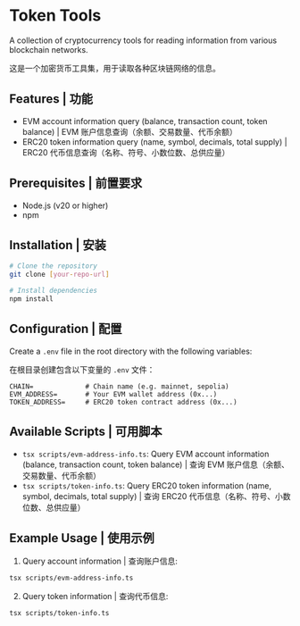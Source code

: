 # Token Tools

A collection of cryptocurrency tools for reading information from various blockchain networks.

这是一个加密货币工具集，用于读取各种区块链网络的信息。

## Features | 功能

- EVM account information query (balance, transaction count, token balance) | EVM 账户信息查询（余额、交易数量、代币余额）
- ERC20 token information query (name, symbol, decimals, total supply) | ERC20 代币信息查询（名称、符号、小数位数、总供应量）

## Prerequisites | 前置要求

- Node.js (v20 or higher)
- npm

## Installation | 安装

```bash
# Clone the repository
git clone [your-repo-url]

# Install dependencies
npm install
```

## Configuration | 配置

Create a `.env` file in the root directory with the following variables:

在根目录创建包含以下变量的 `.env` 文件：

```
CHAIN=             # Chain name (e.g. mainnet, sepolia)
EVM_ADDRESS=       # Your EVM wallet address (0x...)
TOKEN_ADDRESS=     # ERC20 token contract address (0x...)
```

## Available Scripts | 可用脚本

- `tsx scripts/evm-address-info.ts`: Query EVM account information (balance, transaction count, token balance) | 查询 EVM 账户信息（余额、交易数量、代币余额）
- `tsx scripts/token-info.ts`: Query ERC20 token information (name, symbol, decimals, total supply) | 查询 ERC20 代币信息（名称、符号、小数位数、总供应量）

## Example Usage | 使用示例

1. Query account information | 查询账户信息:
```bash
tsx scripts/evm-address-info.ts
```

2. Query token information | 查询代币信息:
```bash
tsx scripts/token-info.ts
```
